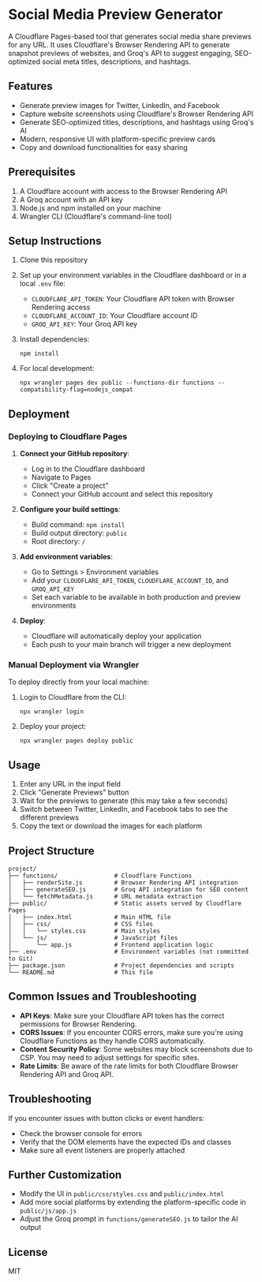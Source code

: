 # Social Media Preview Generator

A Cloudflare Pages-based tool that generates social media share previews for any URL. It uses Cloudflare's Browser Rendering API to generate snapshot previews of websites, and Groq's API to suggest engaging, SEO-optimized social meta titles, descriptions, and hashtags.

## Features

- Generate preview images for Twitter, LinkedIn, and Facebook
- Capture website screenshots using Cloudflare's Browser Rendering API
- Generate SEO-optimized titles, descriptions, and hashtags using Groq's AI
- Modern, responsive UI with platform-specific preview cards
- Copy and download functionalities for easy sharing

## Prerequisites

1. A Cloudflare account with access to the Browser Rendering API
2. A Groq account with an API key
3. Node.js and npm installed on your machine
4. Wrangler CLI (Cloudflare's command-line tool)

## Setup Instructions

1. Clone this repository
2. Set up your environment variables in the Cloudflare dashboard or in a local `.env` file:
   - `CLOUDFLARE_API_TOKEN`: Your Cloudflare API token with Browser Rendering access
   - `CLOUDFLARE_ACCOUNT_ID`: Your Cloudflare account ID
   - `GROQ_API_KEY`: Your Groq API key

3. Install dependencies:
   ```
   npm install
   ```

4. For local development:
   ```
   npx wrangler pages dev public --functions-dir functions --compatibility-flag=nodejs_compat
   ```

## Deployment

### Deploying to Cloudflare Pages

1. **Connect your GitHub repository**:
   - Log in to the Cloudflare dashboard
   - Navigate to Pages
   - Click "Create a project"
   - Connect your GitHub account and select this repository

2. **Configure your build settings**:
   - Build command: `npm install`
   - Build output directory: `public`
   - Root directory: `/`

3. **Add environment variables**:
   - Go to Settings > Environment variables
   - Add your `CLOUDFLARE_API_TOKEN`, `CLOUDFLARE_ACCOUNT_ID`, and `GROQ_API_KEY`
   - Set each variable to be available in both production and preview environments

4. **Deploy**:
   - Cloudflare will automatically deploy your application
   - Each push to your main branch will trigger a new deployment

### Manual Deployment via Wrangler

To deploy directly from your local machine:

1. Login to Cloudflare from the CLI:
   ```
   npx wrangler login
   ```

2. Deploy your project:
   ```
   npx wrangler pages deploy public
   ```

## Usage

1. Enter any URL in the input field
2. Click "Generate Previews" button
3. Wait for the previews to generate (this may take a few seconds)
4. Switch between Twitter, LinkedIn, and Facebook tabs to see the different previews
5. Copy the text or download the images for each platform

## Project Structure

```
project/
├── functions/                # Cloudflare Functions
│   ├── renderSite.js         # Browser Rendering API integration
│   ├── generateSEO.js        # Groq API integration for SEO content
│   └── fetchMetadata.js      # URL metadata extraction
├── public/                   # Static assets served by Cloudflare Pages
│   ├── index.html            # Main HTML file
│   ├── css/                  # CSS files
│   │   └── styles.css        # Main styles
│   └── js/                   # JavaScript files
│       └── app.js            # Frontend application logic
├── .env                      # Environment variables (not committed to Git)
├── package.json              # Project dependencies and scripts
└── README.md                 # This file
```

## Common Issues and Troubleshooting

- **API Keys**: Make sure your Cloudflare API token has the correct permissions for Browser Rendering.
- **CORS Issues**: If you encounter CORS errors, make sure you're using Cloudflare Functions as they handle CORS automatically.
- **Content Security Policy**: Some websites may block screenshots due to CSP. You may need to adjust settings for specific sites.
- **Rate Limits**: Be aware of the rate limits for both Cloudflare Browser Rendering API and Groq API.

## Troubleshooting

If you encounter issues with button clicks or event handlers:
- Check the browser console for errors
- Verify that the DOM elements have the expected IDs and classes
- Make sure all event listeners are properly attached

## Further Customization

- Modify the UI in `public/css/styles.css` and `public/index.html`
- Add more social platforms by extending the platform-specific code in `public/js/app.js`
- Adjust the Groq prompt in `functions/generateSEO.js` to tailor the AI output

## License

MIT
